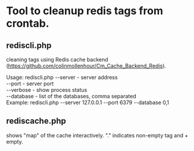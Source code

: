 Tool to cleanup redis tags from crontab.
=======================================

rediscli.php
------------
cleaning tags using Redis cache backend 
(https://github.com/colinmollenhour/Cm_Cache_Backend_Redis).  
  
Usage: rediscli.php <args>
    --server <server> - server address  
    --port <port> - server port  
    --verbose - show process status  
    --database <databases> - list of the databases, comma separated  
Example: rediscli.php --server 127.0.0.1 --port 6379 --database 0,1  

rediscache.php
-------------
shows "map" of the cache interactively. "." indicates non-empty tag and +
empty.
